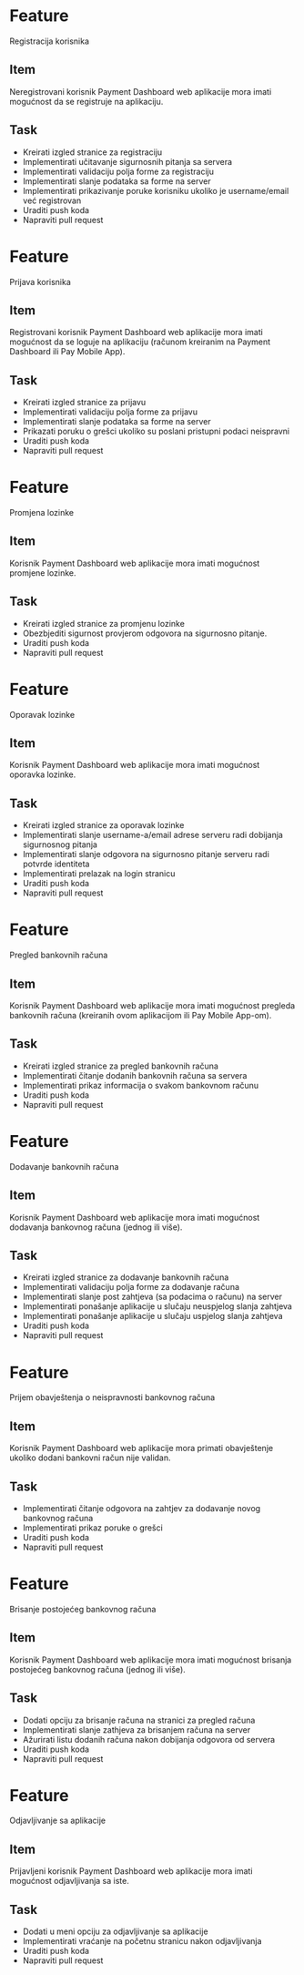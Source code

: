 # Feature

Registracija korisnika

## Item

Neregistrovani korisnik Payment Dashboard web aplikacije mora imati mogućnost da se registruje na aplikaciju.

## Task

- Kreirati izgled stranice za registraciju
- Implementirati učitavanje sigurnosnih pitanja sa servera
- Implementirati validaciju polja forme za registraciju
- Implementirati slanje podataka sa forme na server
- Implementirati prikazivanje poruke korisniku ukoliko je username/email već registrovan
- Uraditi push koda
- Napraviti pull request

# Feature

Prijava korisnika

## Item

Registrovani korisnik Payment Dashboard web aplikacije mora imati mogućnost da se loguje na aplikaciju (računom kreiranim na Payment Dashboard ili Pay Mobile App).

## Task

- Kreirati izgled stranice za prijavu
- Implementirati validaciju polja forme za prijavu
- Implementirati slanje podataka sa forme na server
- Prikazati poruku o grešci ukoliko su poslani pristupni podaci neispravni
- Uraditi push koda
- Napraviti pull request

# Feature

Promjena lozinke

## Item

Korisnik Payment Dashboard web aplikacije mora imati mogućnost promjene lozinke.

## Task

- Kreirati izgled stranice za promjenu lozinke
- Obezbjediti sigurnost provjerom odgovora na sigurnosno pitanje.
- Uraditi push koda
- Napraviti pull request

# Feature

Oporavak lozinke

## Item

Korisnik Payment Dashboard web aplikacije mora imati mogućnost oporavka lozinke.

## Task

- Kreirati izgled stranice za oporavak lozinke
- Implementirati slanje username-a/email adrese serveru radi dobijanja sigurnosnog pitanja
- Implementirati slanje odgovora na sigurnosno pitanje serveru radi potvrde identiteta
- Implementirati prelazak na login stranicu
- Uraditi push koda
- Napraviti pull request

# Feature

Pregled bankovnih računa

## Item

Korisnik Payment Dashboard web aplikacije mora imati mogućnost pregleda bankovnih računa (kreiranih ovom aplikacijom ili Pay Mobile App-om).

## Task

- Kreirati izgled stranice za pregled bankovnih računa
- Implementirati čitanje dodanih bankovnih računa sa servera
- Implementirati prikaz informacija o svakom bankovnom računu
- Uraditi push koda
- Napraviti pull request

# Feature

Dodavanje bankovnih računa

## Item

Korisnik Payment Dashboard web aplikacije mora imati mogućnost dodavanja bankovnog računa (jednog ili više).

## Task

- Kreirati izgled stranice za dodavanje bankovnih računa
- Implementirati validaciju polja forme za dodavanje računa
- Implementirati slanje post zahtjeva (sa podacima o računu) na server
- Implementirati ponašanje aplikacije u slučaju neuspjelog slanja zahtjeva
- Implementirati ponašanje aplikacije u slučaju uspjelog slanja zahtjeva
- Uraditi push koda
- Napraviti pull request

# Feature

Prijem obavještenja o neispravnosti bankovnog računa

## Item

Korisnik Payment Dashboard web aplikacije mora primati obavještenje ukoliko dodani bankovni račun nije validan.

## Task

- Implementirati čitanje odgovora na zahtjev za dodavanje novog bankovnog računa
- Implementirati prikaz poruke o grešci
- Uraditi push koda
- Napraviti pull request

# Feature

Brisanje postojećeg bankovnog računa

## Item

Korisnik Payment Dashboard web aplikacije mora imati mogućnost brisanja postojećeg bankovnog računa (jednog ili više).

## Task

- Dodati opciju za brisanje računa na stranici za pregled računa
- Implementirati slanje zathjeva za brisanjem računa na server
- Ažurirati listu dodanih računa nakon dobijanja odgovora od servera
- Uraditi push koda
- Napraviti pull request

# Feature

Odjavljivanje sa aplikacije

## Item

Prijavljeni korisnik Payment Dashboard web aplikacije mora imati mogućnost odjavljivanja sa iste.

## Task

- Dodati u meni opciju za odjavljivanje sa aplikacije
- Implementirati vraćanje na početnu stranicu nakon odjavljivanja
- Uraditi push koda
- Napraviti pull request
